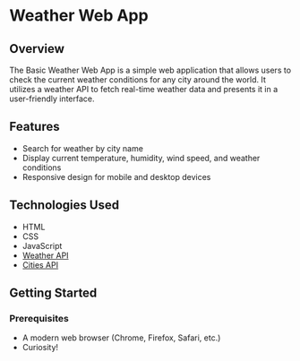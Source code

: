 # Weather Web App

## Overview

The Basic Weather Web App is a simple web application that allows users to check the current weather conditions for any city around the world. It utilizes a weather API to fetch real-time weather data and presents it in a user-friendly interface.

## Features

- Search for weather by city name
- Display current temperature, humidity, wind speed, and weather conditions
- Responsive design for mobile and desktop devices

## Technologies Used

- HTML
- CSS
- JavaScript
- [Weather API](https://api.dastyar.io/express/weather?lat=35.67194277&lng=51.42434403)
- [Cities API](https://api.dastyar.io/express/clock/cities)

## Getting Started

### Prerequisites

- A modern web browser (Chrome, Firefox, Safari, etc.)
- Curiosity!

### 
